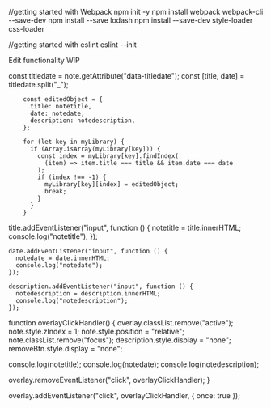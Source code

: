 
//getting started with Webpack
npm init -y
npm install webpack webpack-cli --save-dev
npm install --save lodash
npm install --save-dev style-loader css-loader

//getting started with eslint
eslint --init

Edit functionality WIP  


const titledate = note.getAttribute("data-titledate");
        const [title, date] = titledate.split("_");

        const editedObject = {
          title: notetitle,
          date: notedate,
          description: notedescription,
        };

        for (let key in myLibrary) {
          if (Array.isArray(myLibrary[key])) {
            const index = myLibrary[key].findIndex(
              (item) => item.title === title && item.date === date
            );
            if (index !== -1) {
              myLibrary[key][index] = editedObject;
              break;
            }
          }
        }


   title.addEventListener("input", function () {
      notetitle = title.innerHTML;
      console.log("notetitle");
    });

    date.addEventListener("input", function () {
      notedate = date.innerHTML;
      console.log("notedate");
    });

    description.addEventListener("input", function () {
      notedescription = description.innerHTML;
      console.log("notedescription");
    });


function overlayClickHandler() {
  overlay.classList.remove("active");
  note.style.zIndex = 1;
  note.style.position = "relative";
  note.classList.remove("focus");
  description.style.display = "none";
  removeBtn.style.display = "none";

  console.log(notetitle);
  console.log(notedate);
  console.log(notedescription);

  overlay.removeEventListener("click", overlayClickHandler);
}

overlay.addEventListener("click", overlayClickHandler, { once: true });